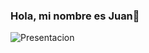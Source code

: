 ### Hola, mi nombre es Juan👋
![Presentacion](https://www.canva.com/design/DAFfAwlawag/tZZtITGZHFG9UeELoG5HXA/view?utm_content=DAFfAwlawag&utm_campaign=designshare&utm_medium=link&utm_source=publishsharelink)
<!--
**Arguellis17/arguellis17** is a ✨ _special_ ✨ repository because its `README.md` (this file) appears on your GitHub profile.

Here are some ideas to get you started:

- 🔭 I’m currently working on ...
- 🌱 I’m currently learning ...
- 👯 I’m looking to collaborate on ...
- 🤔 I’m looking for help with ...
- 💬 Ask me about ...
- 📫 How to reach me: ...
- 😄 Pronouns: ...
- ⚡ Fun fact: ...
-->
